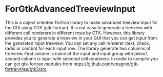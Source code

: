 # ForGtkAdvancedTreeviewInput
This is a object oriented Fortran library to make advanced treeview input for the GUI using GTK (gtk-fortran). It is not easy to generate a treeview with different cell renderers in different rows by GTK. However, this library provides you to generate a treeview in your GUI that you can get input from the generated input treeview. You can set any cell renderer (text, check, radio or combo) for each input row. The library generate two columns of treeview. First column is name of the input and input group with pixbuf, second column is input with selected cell renderers.
In order to compile you can get gtk-fortran modules from https://github.com/vmagnin/gtk-fortran/tree/gtk3/src.

